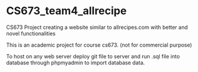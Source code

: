 # CS673_team4_allrecipe
CS673 Project creating a website similar to allrecipes.com with better and novel functionalities

This is an academic project for course cs673. (not for commercial purpose)

To host on any web server deploy git file to server and run .sql file into database through phpmyadmin to import database data.
